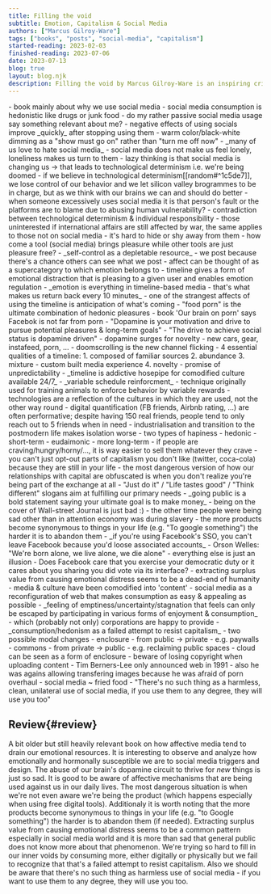 ```yaml
---
title: Filling the void
subtitle: Emotion, Capitalism & Social Media
authors: ["Marcus Gilroy-Ware"]
tags: ["books", "posts", "social-media", "capitalism"]
started-reading: 2023-02-03
finished-reading: 2023-07-06
date: 2023-07-13
blog: true
layout: blog.njk
description: Filling the void by Marcus Gilroy-Ware is an inspiring critique of platform capitalism. Not that I learned something radically new but still this book nudged me to basically stop using Facebook. 
---
```



<div id="notes">
- book mainly about why we use social media
- social media consumption is hedonistic like drugs or junk food
- do my rather passive social media usage say something relevant about me?
- negative effects of using socials improve _quickly_ after stopping using them
- warm color/black-white dimming as a "show must go on" rather than "turn me off now"
- _many of us love to hate social media_
- social media does not make us feel lonely, loneliness makes us turn to them
- lazy thinking is that social media is changing us -> that leads to technological determinism i.e. we're being doomed
- if we believe in technological determinism[[random#^1c5de7]], we lose control of our behavior and we let silicon valley brogrammes to be in charge, but as we think with our brains we can and should do better
- when someone excessively uses social media it is that person's fault or the platforms are to blame due to abusing human vulnerability?
- contradiction between technological determinism & individual responsibility
- those uninterested if international affairs are still affected by war, the same applies to those not on social media
	- it's hard to hide or shy away from them
- how come a tool (social media) brings pleasure while other tools are just pleasure free?
- _self-control as a depletable resource_
- we post because there's a chance others can see what we post
- affect can be thought of as a supercategory to which emotion belongs to
- timeline gives a form of emotional distraction that is pleasing to a given user and enables emotion regulation
- _emotion is everything in timeline-based media - that's what makes us return back every 10 minutes_
- one of the strangest affects of using the timeline is anticipation of what's coming
- "food porn" is the ultimate combination of hedonic pleasures
- book 'Our brain on porn' says Facebok is not far from porn
	- "Dopamine is your motivation and drive to pursue potential pleasures & long-term goals"
	- "The drive to achieve social status is dopamine driven"
	- dopamine surges for novelty - new cars, gear, instafeed, porn, ...
- doomscrolling is the new channel flicking
- 4 essential qualities of a timeline:
	1. composed of familiar sources
	2. abundance
	3. mixture - custom built media experience
	4. novelty - promise of unpredictability
- _timeline is addictive hosepipe for comodified culture available 24/7_
- _variable schedule reinforcment_ - technique originally used for training animals to enforce behavior by variable rewards
- technologies are a reflection of the cultures in which they are used, not the other way round
- digital quantification (FB friends, Airbnb rating, ...) are often performative; despite having 150 real friends, people tend to only reach out to 5 friends when in need
- industrialisation and transition to the postmodern life makes isolation worse
- two types of hapiness
	- hedonic
		- short-term
	- eudaimonic
		- more long-term
- if people are craving/hungry/horny/..., it is way easier to sell them whatever they crave
- you can't just opt-out parts of capitalism you don't like (twitter, coca-cola) because they are still in your life
- the most dangerous version of how our relationships with capital are obfuscated is when you don't realize you're being part of the exchange at all
- "Just do it" / "Life tastes good" / "Think different" slogans aim at fulfilling our primary needs
- _going public is a bold statement saying your ultimate goal is to make money_
- being on the cover of Wall-street Journal is just bad :)
- the other time people were being sad other than in attention economy was during slavery
- the more products become synonymous to things in your life (e.g. "To google something") the harder it is to abandon them
- _if you're using Facebook's SSO, you can't leave Facebook because you'd loose associated accounts_
- Orson Welles: "We're born alone, we live alone, we die alone" - everything else is just an illusion
- Does Facebook care that you exercise your democratic duty or it cares about you sharing you did vote via its interface?
- extracting surplus value from causing emotional distress seems to be a dead-end of humanity
- media & culture have been comodified into 'content'
- social media as a reconfiguration of web that makes consumption as easy & appealing as possible
- _feeling of emptiness/uncertainty/stagnation that feels can only be escaped by participating in various forms of enjoyment & consumption_
	- which (probably not only) corporations are happy to provide
- _consumption/hedonism as a failed attempt to resist capitalism_
- two possible modal changes
	- enclosure
		- from public -> private
		- e.g. paywalls
	- commons
		- from private -> public
		- e.g. reclaiming public spaces
- cloud can be seen as a form of enclosure
- beware of losing copyright when uploading content
- Tim Berners-Lee only announced web in 1991
	- also he was agains allowing transfering images because he was afraid of porn overhaul
- social media ~ fried food
- "There's no such thing as a harmless, clean, unilateral use of social media, if you use them to any degree, they will use you too"
</div>

## Review{#review}
A bit older but still heavily relevant book on how affective media tend to drain our emotional resources. It is interesting to observe and analyze how emotionally and hormonally susceptible we are to social media triggers and design. The abuse of our brain's dopamine circuit to thrive for _new_ things is just so sad.
It is good to be aware of affective mechanisms that are being used against us in our daily lives. The most dangerous situation is when we're not even aware we're being the product (which happens especially when using free digital tools). Additionaly it is worth noting that the more products become synonymous to things in your life (e.g. "to Google something") the harder is to abandon them (if needed). Extracting surplus value from causing emotional distress seems to be a common pattern especially in social media world and it is more than sad that general public does not know more about that phenomenon.
We're trying so hard to fill in our inner voids by consuming more, either digitally or physically but we fail to recognize that that's a failed attempt to resist capitalism. Also we should be aware that there's no such thing as harmless use of social media - if you want to use them to any degree, they will use you too.